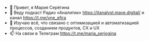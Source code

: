 - 👋 Привет, я Мария Серёгина
- 👀 Веду подкаст Радио «Аналитик» https://itanalyst.mave.digital/ и канал https://t.me/vne_efira
- 🌱 Изучаю всё, что связано с оптимизацией и автоматизацией процессов, созданием продуктов, CX и UX  
- 📫 На связи в Телеграм  https://t.me/maria_serjogina

<!---
MariaSeryogina/MariaSeryogina is a ✨ special ✨ repository because its `README.md` (this file) appears on your GitHub profile.
You can click the Preview link to take a look at your changes.
--->
